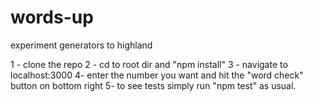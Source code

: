 # words-up
experiment generators to highland

1 - clone the repo
2 - cd to root dir and "npm install"
3 - navigate to localhost:3000
4- enter the number you want and hit the "word check" button on bottom right
5- to see tests simply run "npm test" as usual.
